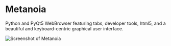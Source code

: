 # Metanoia
Python and PyQt5 WebBrowser featuring tabs, developer tools, html5, and a beautiful and keyboard-centric graphical user interface. 

![Screenshot of Metanoia](http://getgle.ga/drive/threads/fileUploads/583.png)
